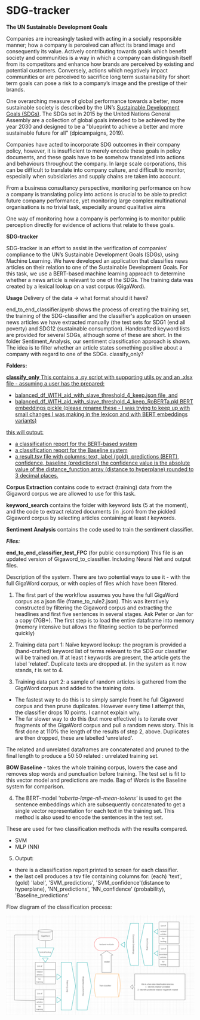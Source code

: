 # SDG-tracker

**The UN Sustainable Development Goals**

Companies are increasingly tasked with acting in a socially responsible manner; how a company is perceived can affect its brand image and consequently its value. Actively contributing towards goals which benefit society and communities is a way in which a company can distinguish itself from its competitors and enhance how brands are perceived by existing and potential customers. Conversely, actions which negatively impact  communities or are perceived to sacrifice long term sustainability for short term goals can pose a risk to a company’s image and the prestige of their brands.

One overarching measure of global performance towards a better, more sustainable society is described by the UN’s <a href="https://www.un.org/sustainabledevelopment/sustainable-development-goals">Sustainable Development Goals (SDGs)</a>. The SDGs set in 2015 by the United Nations General Assembly are a collection of global goals intended to be achieved by the year 2030 and designed to be a "blueprint to achieve a better and more sustainable future for all" (dpicampaigns, 2019).

Companies have acted to incorporate SDG outcomes in their company policy, however, it is insufficient to merely encode these goals in policy documents, and these goals have to be somehow translated into actions and behaviours throughout the company. In large scale corporations, this can be difficult to translate into company culture, and difficult to monitor, especially when subsidiaries and supply chains are taken into account. 

From a business consultancy perspective, monitoring performance on how a company is translating policy into actions is crucial to be able to predict future company performance, yet monitoring large complex multinational organisations is no trivial task, especially around qualitative aims 

One way of monitoring how a company is performing is to monitor public perception directly for evidence of actions that relate to these goals. 

**SDG-tracker**

SDG-tracker is an effort to assist in the verification of companies' compliance to the UN’s Sustainable Development Goals (SDGs), using Machine Learning. We have developed an application that classifies news articles on their relation to one of the Sustainable Development Goals.
For this task, we use a BERT-based machine learning approach to determine whether a news article is relevant to one of the SDGs. The training data was created by a lexical lookup on a vast corpus (GigaWord).

**Usage**
Delivery of the data -> what format should it have?

end_to_end_classifier.ipynb shows the process of creating the training set, the training of the SDG-classifier and the classifier's application on unseen news articles we have extracted manually (the test sets for SDG1 (end all poverty) and SDG12 (sustainable consumption).
Handcrafted keyword lists are provided for several SDGs, although some of these are short.
In the folder Sentiment_Analysis, our sentiment classification approach is shown. The idea is to filter whether an article states something positive about a company with regard to one of the SDGs.
classify_only?

**Folders:**

<u>**classify_only** This contains a .py script with supporting utils.py and an .xlsx file - assuming a user has the prepared:
- balanced_df_WITH_aid_with_slave_threshold_4_keep.json file, and 
- balanced_df_WITH_aid_with_slave_threshold_4_keep_RoBERTa.pkl BERT embeddings pickle 
(please rename these - I was trying to keep up with small changes I was making in the lexicon and with BERT embeddings variants)

this will output:
- a classification report for the BERT-based system
- a classification report for the Baseline system
- a result.tsv file with columns: text,	label (gold),	predictions (BERT),	confidence,	baseline (predictions)
the confidence value is the absolute value of the distance_function array (distance to hyperplane) rounded to 3 decimal places.</u>

**Corpus Extraction** contains code to extract (training) data from the Gigaword corpus we are allowed to use for this task.

**keyword_search** contains the folder with keyword lists (5 at the moment), and the code to extract related documents (in .json) from the pickled Gigaword corpus by selecting articles containing at least *t* keywords.

**Sentiment Analysis** contains the code used to train the sentiment classifier.

***Files:***

**end_to_end_classifier_test_FPC** (for public consumption) This file is an updated version of Gigaword_to_classifier. Including Neural Net and output files.

Description of the system. 
There are two potential ways to use it - with the full GigaWord corpus, or with copies of files which have been filtered. 

1. The first part of the workflow assumes you have the full GigaWord corpus as a json file (frame_to_rule2.json). This was iteratively constructed by filtering the Gigaword corpus and extracting the headlines and first five sentences in several stages. Ask Peter or Jan for a copy (7GB+). The first step is to load the entire dataframe into memory (memory intensive but allows the filtering section to be performed quickly)

2. Training data part 1: 
Naïve keyword lookup: the program is provided a (hand-crafted) keyword list of terms relevant to the SDG our classifier will be trained on. If at least *t* keywords are present, the article gets the label 'related'. Duplicate texts are dropped at. (in the system as it now stands, *t* is set to 4. 

3. Training data part 2: 
a sample of random articles is gathered from the GigaWord corpus and added to the training data. 
- The fastest way to do this is to simply sample fromt he full Gigaword corpus and then prune duplicates. However every time I attempt this, the classifier drops 10 points. I cannot explain why. 
- The far slower way to do this (but more effective) is to iterate over fragments of the GigaWord corpus and pull a random news story. This is first done at 110%  the length of the results of step 2, above. Duplicates are then dropped, these are labelled 'unrelated'.

The related and unrelated dataframes are concatenated and pruned to the final length to produce a 50:50 related : unrelated training set.

**BOW Baseline** - takes the whole training corpus, lowers the case and removes stop words and punctuation before training. The test set is fit to this vector model and predictions are made. Bag of Words is the Baseline system for comparison.

4. The BERT-model *'roberta-large-nli-mean-tokens'* is used to get the sentence embeddings which are subsequently concatenated to get a single vector representation for each text in the training set. This method is also used to encode the sentences in the test set. 

These are used for two classification methods with the results compared. 
- SVM
- MLP (NN)

5. Output:
- there is a classification report printed to screen for each classifier. 
- the last cell produces a tsv file containing columns for:
   (each) 'text', (gold) 'label', 'SVM_predictions', 'SVM_confidence'(distance to hyperplane), 'NN_predictions', 'NN_confidence' (probability), 'Baseline_predictions'


Flow diagram of the classification process:
<div align="center">
    <img src="images/classification flow diagram.png" width="800px"</img> 
</div>
